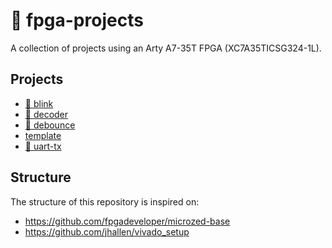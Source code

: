 # :space_invader: fpga-projects

A collection of projects using an Arty A7-35T FPGA (XC7A35TICSG324-1L).

## Projects

- [:rotating_light: blink](/blink/)
- [:1234: decoder](/decoder/)
- [:sparkler: debounce](/debounce/)
- [template](/template/)
- [:lips: uart-tx](/uart-tx/)

## Structure

The structure of this repository is inspired on:

- https://github.com/fpgadeveloper/microzed-base
- https://github.com/jhallen/vivado_setup